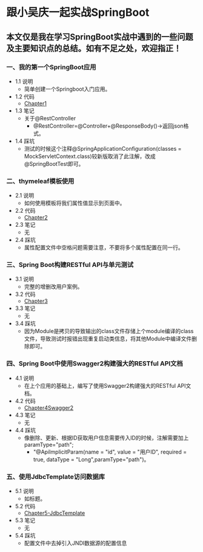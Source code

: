 # 跟小吴庆一起实战SpringBoot
## 本文仅是我在学习SpringBoot实战中遇到的一些问题及主要知识点的总结。如有不足之处，欢迎指正！
### 一、我的第一个SpringBoot应用
- 1.1 说明
  - 简单创建一个Springboot入门应用。
- 1.2 代码
  - [Chapter1]()
- 1.3 笔记
  - 关于@RestController
     - @RestController=@Controller+@ResponseBody()&rarr;返回json格式。
- 1.4 踩坑
  -  测试的时候这个注释@SpringApplicationConfiguration(classes = MockServletContext.class)较新版取消了此注解，改成@SpringBootTest即可。
  
### 二、thymeleaf模板使用
- 2.1 说明
  - 如何使用模板将我们属性值显示到页面中。
- 2.2 代码
  - [Chapter2]()
- 2.3 笔记
   - 无
- 2.4 踩坑
  - 属性配置文件中空格问题需要注意，不要将多个属性配置在同一行。  

### 三、Spring Boot构建RESTful API与单元测试
- 3.1 说明
  - 完整的增删改用户案例。
- 3.2 代码
  - [Chapter3]()
- 3.3 笔记
   - 无
- 3.4 踩坑
  - 因为Module是拷贝的导致输出的class文件存储上个module编译的class文件，导致测试时报错出现重复启动类信息，将其他Module中编译文件删除即可。  

### 四、Spring Boot中使用Swagger2构建强大的RESTful API文档
- 4.1 说明
  - 在上个应用的基础上，编写了使用Swagger2构建强大的RESTful API文档。
- 4.2 代码
  - [Chapter4Swagger2]()
- 4.3 笔记
   - 无
- 4.4 踩坑
  - 像删除、更新、根据ID获取用户信息需要传入ID的时候，注解需要加上paramType="path";
     - "@ApiImplicitParam(name = "id", value = "用户ID", required = true, dataType = "Long",paramType="path")。  
 
### 五、使用JdbcTemplate访问数据库
- 5.1 说明
  - 如标题。
- 5.2 代码
  - [Chapter5-JdbcTemplate]()
- 5.3 笔记
   - 无
- 5.4 踩坑
  - 配置文件中去掉引入JNDI数据源的配置信息
  